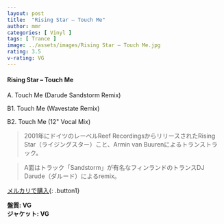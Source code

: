 ```yaml
---
layout: post
title:  "Rising Star – Touch Me"
author: mmr
categories: [ Vinyl ]
tags: [ Trance ]
image: ../assets/images/Rising Star – Touch Me.jpg
rating: 3.5
v-rating: VG
---
```


#### Rising Star – Touch Me

A. Touch Me (Darude Sandstorm Remix)

B1. Touch Me (Wavestate Remix)

B2. Touch Me (12" Vocal Mix)

> 2001年にドイツのレーベルReef RecordingsからリリースされたRising Star（ライジングスター）こと、Armin van Buurenによるトランストラック。

> A面はトラック「Sandstorm」が有名なフィンランドのトランスDJ Darude（ダルード）によるremix。

[メルカリで購入](https://jp.mercari.com/item/m98006616824){: .button1}

<div class="mt-4 mb-4 d-flex align-items-center">
<strong class="mr-1">盤質: VG</strong>
</div>
<div class="mt-4 mb-4 d-flex align-items-center">
<strong class="mr-1">ジャケット: VG</strong>
</div>
